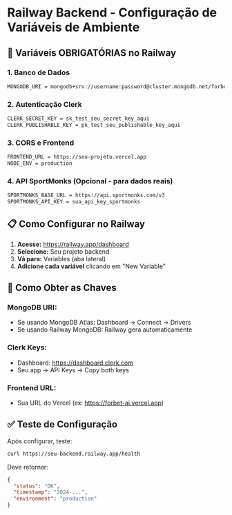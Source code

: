 # Railway Backend - Configuração de Variáveis de Ambiente

## 🔧 Variáveis OBRIGATÓRIAS no Railway

### 1. **Banco de Dados**
```bash
MONGODB_URI = mongodb+srv://username:password@cluster.mongodb.net/forbet_db
```

### 2. **Autenticação Clerk**
```bash
CLERK_SECRET_KEY = sk_test_seu_secret_key_aqui
CLERK_PUBLISHABLE_KEY = pk_test_seu_publishable_key_aqui
```

### 3. **CORS e Frontend**
```bash
FRONTEND_URL = https://seu-projeto.vercel.app
NODE_ENV = production
```

### 4. **API SportMonks (Opcional - para dados reais)**
```bash
SPORTMONKS_BASE_URL = https://api.sportmonks.com/v3
SPORTMONKS_API_KEY = sua_api_key_sportmonks
```

## 📋 Como Configurar no Railway

1. **Acesse:** https://railway.app/dashboard
2. **Selecione:** Seu projeto backend
3. **Vá para:** Variables (aba lateral)
4. **Adicione cada variável** clicando em "New Variable"

## 🔗 Como Obter as Chaves

### **MongoDB URI:**
- Se usando MongoDB Atlas: Dashboard → Connect → Drivers
- Se usando Railway MongoDB: Railway gera automaticamente

### **Clerk Keys:**
- Dashboard: https://dashboard.clerk.com
- Seu app → API Keys → Copy both keys

### **Frontend URL:**
- Sua URL do Vercel (ex: https://forbet-ai.vercel.app)

## ✅ Teste de Configuração

Após configurar, teste:
```bash
curl https://seu-backend.railway.app/health
```

Deve retornar:
```json
{
  "status": "OK",
  "timestamp": "2024-...",
  "environment": "production"
}
``` 